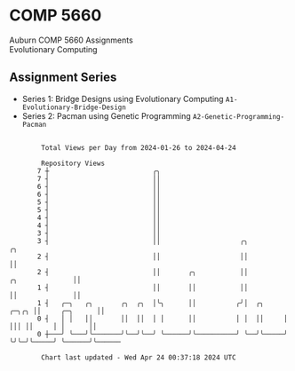 # COMP 5660
Auburn COMP 5660 Assignments  
Evolutionary Computing

## Assignment Series
- Series 1: Bridge Designs using Evolutionary Computing `A1-Evolutionary-Bridge-Design`
- Series 2: Pacman using Genetic Programming `A2-Genetic-Programming-Pacman`

```

        Total Views per Day from 2024-01-26 to 2024-04-24

        Repository Views
       7 ┼                          ╭╮
       7 ┤                          ││
       6 ┤                          ││
       6 ┤                          ││
       5 ┤                          ││
       5 ┤                          ││
       4 ┤                          ││
       4 ┤                          ││
       3 ┤                          ││
       3 ┤                          ││                    ╭╮                               ╭╮
       2 ┤                          ││                    ││                               ││
       2 ┤                          ││       ╭╮           ││               ╭╮              ││
       1 ┤                          ││       ││           ││               ││              ││
       1 ┤   ╭─╮   ╭╮       ╭╮  ╭╮  │╰╮      ││          ╭╯│  ╭╮     ╭─╮╭╮ ││     ╭─╮      ││
       0 ┤   │ │   ││       ││  ││  │ │      ││          │ │  ││     │ │││ ││     │ │      ││
       0 ┼───╯ ╰───╯╰───────╯╰──╯╰──╯ ╰──────╯╰──────────╯ ╰──╯╰─────╯ ╰╯╰─╯╰─────╯ ╰──────╯╰──────

        Chart last updated - Wed Apr 24 00:37:18 2024 UTC
        
```
